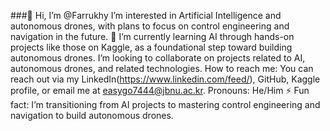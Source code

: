 ###👋 Hi, I’m @Farrukhy
 I’m interested in Artificial Intelligence and autonomous drones, with plans to focus on control engineering and navigation in the future.
🌱 I’m currently learning AI through hands-on projects like those on Kaggle, as a foundational step toward building autonomous drones.
I’m looking to collaborate on projects related to AI, autonomous drones, and related technologies.
How to reach me: You can reach out via my LinkedIn(https://www.linkedin.com/feed/), GitHub, Kaggle profile, or email me at easygo7444@jbnu.ac.kr.
 Pronouns: He/Him
⚡ Fun fact: I’m transitioning from AI projects to mastering control engineering and navigation to build autonomous drones.


